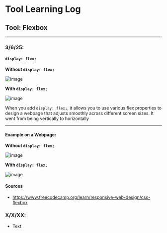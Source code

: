 # Tool Learning Log

## Tool: **Flexbox**

---

### 3/6/25:
#### `display: flex;`

**Without `display: flex;`**

![image](https://github.com/user-attachments/assets/bd7e2f41-a7b2-4c1e-80f3-c5b82220630f)


**With `display: flex;`**  

![image](https://github.com/user-attachments/assets/0cdbebbe-7ace-4d70-ad7d-a398c2472e0b)


When you add `display: flex;`, it allows you to use various flex properties to design a webpage that adjusts smoothly across different screen sizes. It went from being vertically to horizontally

---

#### Example on a Webpage:

**Without `display: flex;`**

![image](https://github.com/user-attachments/assets/3ca86c7b-22ff-472d-9bfd-72fd0cc4ab29)


**With `display: flex;`**

![image](https://github.com/user-attachments/assets/5b76931a-bb80-4bf6-9993-7540de9c3610)

#### Sources 
* https://www.freecodecamp.org/learn/responsive-web-design/css-flexbox












### X/X/XX:
* Text


<!--
* Links you used today (websites, videos, etc)
* Things you tried, progress you made, etc
* Challenges, a-ha moments, etc
* Questions you still have
* What you're going to try next
-->
